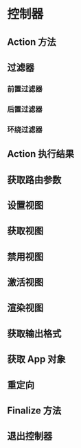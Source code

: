 # 控制器
## Action 方法
## 过滤器
### 前置过滤器
### 后置过滤器
### 环绕过滤器
## Action 执行结果
## 获取路由参数
## 设置视图
## 获取视图
## 禁用视图
## 激活视图
## 渲染视图
## 获取输出格式
## 获取 App 对象
## 重定向
## Finalize 方法
## 退出控制器
